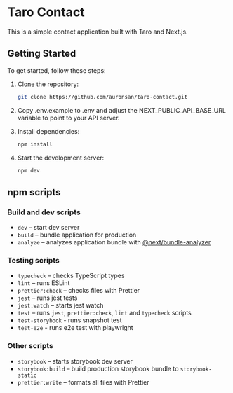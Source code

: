 # Taro Contact

This is a simple contact application built with Taro and Next.js.

## Getting Started

To get started, follow these steps:

1. Clone the repository:

   ```bash
   git clone https://github.com/auronsan/taro-contact.git
   ```

2. Copy .env.example to .env and adjust the NEXT_PUBLIC_API_BASE_URL variable to point to your API server.

3. Install dependencies:

   ```bash
   npm install
   ```

4. Start the development server:

   ```bash
   npm dev
   ```

## npm scripts

### Build and dev scripts

- `dev` – start dev server
- `build` – bundle application for production
- `analyze` – analyzes application bundle with [@next/bundle-analyzer](https://www.npmjs.com/package/@next/bundle-analyzer)

### Testing scripts

- `typecheck` – checks TypeScript types
- `lint` – runs ESLint
- `prettier:check` – checks files with Prettier
- `jest` – runs jest tests
- `jest:watch` – starts jest watch
- `test` – runs `jest`, `prettier:check`, `lint` and `typecheck` scripts
- `test-storybook` - runs snapshot test
- `test-e2e` - runs e2e test with playwright

### Other scripts

- `storybook` – starts storybook dev server
- `storybook:build` – build production storybook bundle to `storybook-static`
- `prettier:write` – formats all files with Prettier
